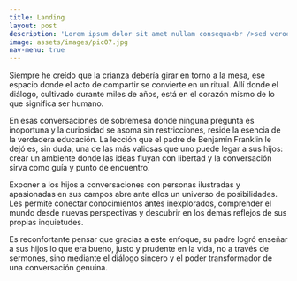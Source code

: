 ```yaml
---
title: Landing
layout: post
description: 'Lorem ipsum dolor sit amet nullam consequa<br />sed veroeros. tempus adipiscing nulla.'
image: assets/images/pic07.jpg
nav-menu: true
---
```


Siempre he creído que la crianza debería girar en torno a la mesa, ese espacio donde el acto de compartir se convierte en un ritual. Allí donde el diálogo, cultivado durante miles de años, está en el corazón mismo de lo que significa ser humano.

En esas conversaciones de sobremesa donde ninguna pregunta es inoportuna y la curiosidad se asoma sin restricciones, reside la esencia de la verdadera educación. La lección que el padre de Benjamín Franklin le dejó es, sin duda, una de las más valiosas que uno puede legar a sus hijos: crear un ambiente donde las ideas fluyan con libertad y la conversación sirva como guía y punto de encuentro.

Exponer a los hijos a conversaciones con personas ilustradas y apasionadas en sus campos abre ante ellos un universo de posibilidades. Les permite conectar conocimientos antes inexplorados, comprender el mundo desde nuevas perspectivas y descubrir en los demás reflejos de sus propias inquietudes.

Es reconfortante pensar que gracias a este enfoque, su padre logró enseñar a sus hijos lo que era bueno, justo y prudente en la vida, no a través de sermones, sino mediante el diálogo sincero y el poder transformador de una conversación genuina.